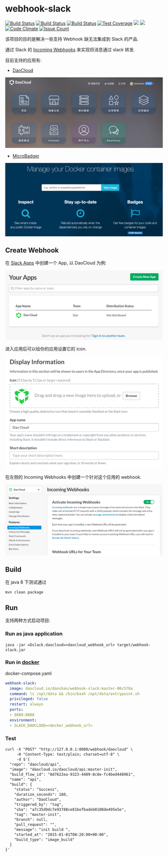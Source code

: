 # webhook-slack

[![Build Status](https://img.shields.io/github/forks/danshan/webhook-slack.svg)](https://github.com/danshan/webhook-slack)
[![Build Status](https://img.shields.io/github/stars/danshan/webhook-slack.svg)](https://github.com/danshan/webhook-slack)
[![Build Status](https://img.shields.io/travis/danshan/webhook-slack/master.svg)](https://travis-ci.org/danshan/webhook-slack)
[![Test Coverage](http://img.shields.io/coveralls/danshan/webhook-slack/master.svg)](https://coveralls.io/r/danshan/webhook-slack?branch=master)
[![](https://images.microbadger.com/badges/version/danshan/webhook-slack.svg)](https://microbadger.com/images/danshan/webhook-slack "Get your own version badge on microbadger.com")
[![](https://images.microbadger.com/badges/image/danshan/webhook-slack.svg)](https://microbadger.com/images/danshan/webhook-slack "Get your own image badge on microbadger.com")
[![Code Climate](https://codeclimate.com/github/danshan/webhook-slack/badges/gpa.svg)](https://codeclimate.com/github/danshan/webhook-slack)
[![Issue Count](https://codeclimate.com/github/danshan/webhook-slack/badges/issue_count.svg)](https://codeclimate.com/github/danshan/webhook-slack)

该项目的目的是解决一些支持 Webhook 缺无法集成到 Slack 的产品.

通过 Slack 的 [Incoming Webhooks](https://api.slack.com/incoming-webhooks) 来实现将消息通过 slack 转发.

目前支持的应用有:

* [DaoCloud](https://www.daocloud.io/)

![DaoCloud](docs/daocloud.png)

* [MicroBadger](https://microbadger.com)

![MicroBadger](docs/microbadger.png)

## Create Webhook

在 [Slack Apps](https://api.slack.com/apps) 中创建一个 App, 以 DaoCloud 为例:

![DaoCloud](docs/daocloud_app.png)

进入应用后可以给你的应用设置它的 icon.

![DaoCloud](docs/update_icon.png)

在左侧的 Incoming Webhooks 中创建一个针对这个应用的 webhook. 

![DaoCloud](docs/create_webhook.png)

## Build

在 java 8 下测试通过

```shell
mvn clean package
```

## Run

支持两种方式启动项目:

### Run as java application

```shell
java -jar =Dslack.daocloud=<daocloud_webhook_url> target/webhook-slack.jar
```

### Run in [docker](https://www.docker.com/)

docker-compose.yaml

```yaml
webhook-slack:
  image: daocloud.io/danshan/webhook-slack:master-00c578a
  command: ls /opt/data && /bin/bash /opt/data/entrypoint.sh
  privileged: false
  restart: always
  ports:
  - 8080:8080
  environment:
  - SLACK_DAOCLOUD=<docker_webhook_url>
```

### Test

```shell
curl -X "POST" "http://127.0.0.1:8080/webhook/daocloud" \
     -H "Content-Type: text/plain; charset=utf-8" \
     -d $'{
  "repo": "daocloud/api",
  "image": "daocloud.io/daocloud/api:master-init",
  "build_flow_id": "8d7622ea-9323-4489-8c8e-fc4bed448961",
  "name": "api",
  "build": {
    "status": "Success",
    "duration_seconds": 180,
    "author": "DaoCloud",
    "triggered_by": "tag",
    "sha": "a7c35d9dc7e93788ce81befbadeb0108de495e5e",
    "tag": "master-init",
    "branch": null,
    "pull_request": "",
    "message": "init build ",
    "started_at": "2015-01-01T08:20:00+00:00",
    "build_type": "image_build"
  }
}'
```
